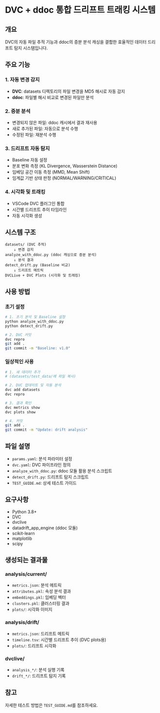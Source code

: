 # DVC + ddoc 통합 드리프트 트래킹 시스템

## 개요

DVC의 자동 파일 추적 기능과 ddoc의 증분 분석 캐싱을 결합한 효율적인 데이터 드리프트 탐지 시스템입니다.

## 주요 기능

### 1. 자동 변경 감지
- **DVC**: datasets 디렉토리의 파일 변경을 MD5 해시로 자동 감지
- **ddoc**: 파일별 해시 비교로 변경된 파일만 분석

### 2. 증분 분석
- 변경되지 않은 파일: ddoc 캐시에서 결과 재사용
- 새로 추가된 파일: 자동으로 분석 수행
- 수정된 파일: 재분석 수행

### 3. 드리프트 자동 탐지
- Baseline 자동 설정
- 분포 변화 측정 (KL Divergence, Wasserstein Distance)
- 임베딩 공간 이동 측정 (MMD, Mean Shift)
- 임계값 기반 상태 판정 (NORMAL/WARNING/CRITICAL)

### 4. 시각화 및 트래킹
- VSCode DVC 플러그인 통합
- 시간별 드리프트 추이 타임라인
- 자동 시각화 생성

## 시스템 구조

```
datasets/ (DVC 추적)
    ↓ 변경 감지
analyze_with_ddoc.py (ddoc 캐싱으로 증분 분석)
    ↓ 분석 결과
detect_drift.py (Baseline 비교)
    ↓ 드리프트 메트릭
DVCLive + DVC Plots (시각화 및 트래킹)
```

## 사용 방법

### 초기 설정
```bash
# 1. 초기 분석 및 Baseline 설정
python analyze_with_ddoc.py
python detect_drift.py

# 2. DVC 커밋
dvc repro
git add .
git commit -m "Baseline: v1.0"
```

### 일상적인 사용
```bash
# 1. 새 데이터 추가
# (datasets/test_data/에 파일 복사)

# 2. DVC 업데이트 및 자동 분석
dvc add datasets
dvc repro

# 3. 결과 확인
dvc metrics show
dvc plots show

# 4. 커밋
git add .
git commit -m "Update: drift analysis"
```

## 파일 설명

- `params.yaml`: 분석 파라미터 설정
- `dvc.yaml`: DVC 파이프라인 정의
- `analyze_with_ddoc.py`: ddoc 모듈 활용 분석 스크립트
- `detect_drift.py`: 드리프트 탐지 스크립트
- `TEST_GUIDE.md`: 상세 테스트 가이드

## 요구사항

- Python 3.8+
- DVC
- dvclive
- datadrift_app_engine (ddoc 모듈)
- scikit-learn
- matplotlib
- scipy

## 생성되는 결과물

### analysis/current/
- `metrics.json`: 분석 메트릭
- `attributes.pkl`: 속성 분석 결과
- `embeddings.pkl`: 임베딩 벡터
- `clusters.pkl`: 클러스터링 결과
- `plots/`: 시각화 이미지

### analysis/drift/
- `metrics.json`: 드리프트 메트릭
- `timeline.tsv`: 시간별 드리프트 추이 (DVC plots용)
- `plots/`: 드리프트 시각화

### dvclive/
- `analysis_*/`: 분석 실행 기록
- `drift_*/`: 드리프트 탐지 기록

## 참고

자세한 테스트 방법은 `TEST_GUIDE.md`를 참조하세요.